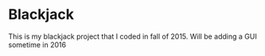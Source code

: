 # Blackjack
This is my blackjack project that I coded in fall of 2015.
Will be adding a GUI sometime in 2016
